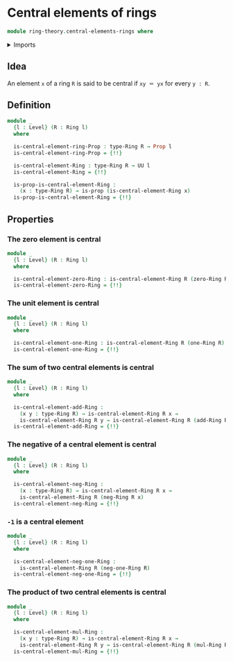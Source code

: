 # Central elements of rings

```agda
module ring-theory.central-elements-rings where
```

<details><summary>Imports</summary>

```agda
open import foundation.action-on-identifications-functions
open import foundation.identity-types
open import foundation.propositions
open import foundation.universe-levels

open import ring-theory.central-elements-semirings
open import ring-theory.rings
```

</details>

## Idea

An element `x` of a ring `R` is said to be central if `xy ＝ yx` for every
`y : R`.

## Definition

```agda
module _
  {l : Level} (R : Ring l)
  where

  is-central-element-ring-Prop : type-Ring R → Prop l
  is-central-element-ring-Prop = {!!}

  is-central-element-Ring : type-Ring R → UU l
  is-central-element-Ring = {!!}

  is-prop-is-central-element-Ring :
    (x : type-Ring R) → is-prop (is-central-element-Ring x)
  is-prop-is-central-element-Ring = {!!}
```

## Properties

### The zero element is central

```agda
module _
  {l : Level} (R : Ring l)
  where

  is-central-element-zero-Ring : is-central-element-Ring R (zero-Ring R)
  is-central-element-zero-Ring = {!!}
```

### The unit element is central

```agda
module _
  {l : Level} (R : Ring l)
  where

  is-central-element-one-Ring : is-central-element-Ring R (one-Ring R)
  is-central-element-one-Ring = {!!}
```

### The sum of two central elements is central

```agda
module _
  {l : Level} (R : Ring l)
  where

  is-central-element-add-Ring :
    (x y : type-Ring R) → is-central-element-Ring R x →
    is-central-element-Ring R y → is-central-element-Ring R (add-Ring R x y)
  is-central-element-add-Ring = {!!}
```

### The negative of a central element is central

```agda
module _
  {l : Level} (R : Ring l)
  where

  is-central-element-neg-Ring :
    (x : type-Ring R) → is-central-element-Ring R x →
    is-central-element-Ring R (neg-Ring R x)
  is-central-element-neg-Ring = {!!}
```

### `-1` is a central element

```agda
module _
  {l : Level} (R : Ring l)
  where

  is-central-element-neg-one-Ring :
    is-central-element-Ring R (neg-one-Ring R)
  is-central-element-neg-one-Ring = {!!}
```

### The product of two central elements is central

```agda
module _
  {l : Level} (R : Ring l)
  where

  is-central-element-mul-Ring :
    (x y : type-Ring R) → is-central-element-Ring R x →
    is-central-element-Ring R y → is-central-element-Ring R (mul-Ring R x y)
  is-central-element-mul-Ring = {!!}
```
